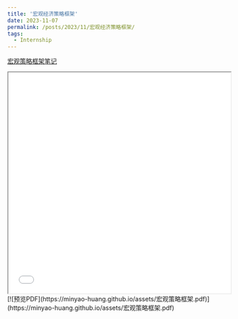 ```yaml
---
title: '宏观经济策略框架'
date: 2023-11-07
permalink: /posts/2023/11/宏观经济策略框架/
tags:
  - Internship
---
```


[宏观策略框架笔记](https://minyao-huang.github.io/assets/宏观策略框架.pdf)
<iframe src="(https://minyao-huang.github.io/assets/宏观策略框架.pdf" width="100%" height="500"></iframe>
[![预览PDF](https://minyao-huang.github.io/assets/宏观策略框架.pdf)](https://minyao-huang.github.io/assets/宏观策略框架.pdf)
